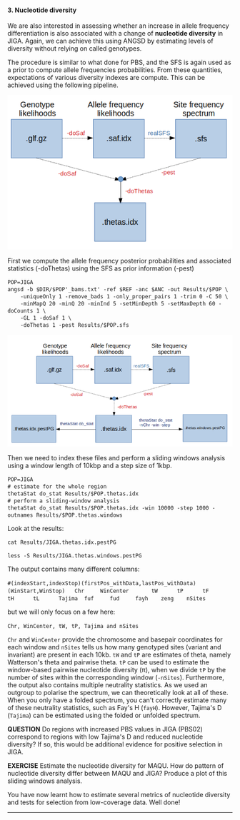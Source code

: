 
#### 3. Nucleotide diversity

We are also interested in assessing whether an increase in allele frequency differentiation is also associated with a change of **nucleotide diversity** in JIGA.
Again, we can achieve this using ANGSD by estimating levels of diversity without relying on called genotypes.

The procedure is similar to what done for PBS, and the SFS is again used as a prior to compute allele frequencies probabilities.
From these quantities, expectations of various diversity indexes are compute.
This can be achieved using the following pipeline.

![thetas1](../files/thetas1.png)

First we compute the allele frequency posterior probabilities and associated statistics (-doThetas) using the SFS as prior information (-pest)
```
POP=JIGA
angsd -b $DIR/$POP'_bams.txt' -ref $REF -anc $ANC -out Results/$POP \
	-uniqueOnly 1 -remove_bads 1 -only_proper_pairs 1 -trim 0 -C 50 \
	-minMapQ 20 -minQ 20 -minInd 5 -setMinDepth 5 -setMaxDepth 60 -doCounts 1 \
	-GL 1 -doSaf 1 \
	-doThetas 1 -pest Results/$POP.sfs
```

![thetas2](../files/thetas2.png)

Then we need to index these files and perform a sliding windows analysis using a window length of 10kbp and a step size of 1kbp.
```
POP=JIGA
# estimate for the whole region
thetaStat do_stat Results/$POP.thetas.idx
# perform a sliding-window analysis
thetaStat do_stat Results/$POP.thetas.idx -win 10000 -step 1000 -outnames Results/$POP.thetas.windows
```

Look at the results:
```
cat Results/JIGA.thetas.idx.pestPG
```
```
less -S Results/JIGA.thetas.windows.pestPG
```

The output contains many different columns: 

`#(indexStart,indexStop)(firstPos_withData,lastPos_withData)(WinStart,WinStop)   Chr     WinCenter       tW      tP      tF      tH      tL      Tajima  fuf     fud     fayh    zeng    nSites`

but we will only focus on a few here:

`Chr, WinCenter, tW, tP, Tajima and nSites`

`Chr` and `WinCenter` provide the chromosome and basepair coordinates for each window and `nSites` tells us how many genotyped sites (variant and invariant) are present in each 10kb. `tW` and `tP` are estimates of theta, namely Watterson's theta and pairwise theta. `tP` can be used to estimate the window-based pairwise nucleotide diversity (π), when we divide `tP` by the number of sites within the corresponding window (`-nSites`). 
Furthermore, the output also contains multiple neutrality statistics. As we used an outgroup to polarise the spectrum, we can theoretically look at all of these. When you only have a folded spectrum, you can't correctly estimate many of these neutrality statistics, such as Fay's H (`fayH`). However, Tajima's D (`Tajima`) can be estimated using the folded or unfolded spectrum.   

**QUESTION**
Do regions with increased PBS values in JIGA (PBS02) correspond to regions with low Tajima's D and reduced nucleotide diversity? If so, this would be additional evidence for positive selection in JIGA. 

**EXERCISE**
Estimate the nucleotide diversity for MAQU. How do pattern of nucleotide diversity differ between MAQU and JIGA? 
Produce a plot of this sliding windows analysis.

You have now learnt how to estimate several metrics of nucleotide diversity and tests for selection from low-coverage data.
Well done!

------------------------


